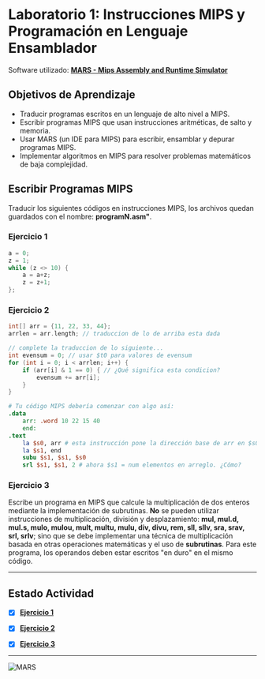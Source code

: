 # **Laboratorio 1: Instrucciones MIPS y Programación en Lenguaje Ensamblador**

Software utilizado: [**MARS - Mips Assembly and Runtime Simulator**](https://courses.missouristate.edu/kenvollmar/mars/download.htm "Mips Assembly and Runtime Simulator")

## **Objetivos de Aprendizaje**
* Traducir programas escritos en un lenguaje de alto nivel a MIPS.
*  Escribir programas MIPS que usan instrucciones aritméticas, de salto y memoria.
*  Usar MARS (un IDE para MIPS) para escribir, ensamblar y depurar programas MIPS.
* Implementar algoritmos en MIPS para resolver problemas matemáticos de baja 
complejidad.


## **Escribir Programas MIPS**
Traducir los siguientes códigos en instrucciones MIPS, los archivos quedan guardados con el nombre: **programN.asm"**.

### **Ejercicio 1**
```c
a = 0;
z = 1;
while (z <> 10) {
    a = a+z;
    z = z+1;
};
```


### **Ejercicio 2**
```c
int[] arr = {11, 22, 33, 44};
arrlen = arr.length; // traduccion de lo de arriba esta dada

// complete la traduccion de lo siguiente...
int evensum = 0; // usar $t0 para valores de evensum
for (int i = 0; i < arrlen; i++) {
    if (arr[i] & 1 == 0) { // ¿Qué significa esta condicion?
        evensum += arr[i];
    }
}
```
```mips
# Tu código MIPS debería comenzar con algo así:
.data
    arr: .word 10 22 15 40
    end:
.text
    la $s0, arr # esta instrucción pone la dirección base de arr en $s0
    la $s1, end
    subu $s1, $s1, $s0
    srl $s1, $s1, 2 # ahora $s1 = num elementos en arreglo. ¿Cómo?
```


### **Ejercicio 3**
Escribe un programa en MIPS que calcule la multiplicación de dos enteros mediante la implementación de subrutinas. **No** se pueden utilizar instrucciones de multiplicación, división y desplazamiento: **mul, mul.d, mul.s, mulo, mulou, mult, multu, mulu, div, divu, rem, sll, sllv, sra, srav, srl, srlv**; sino que se debe implementar una técnica de multiplicación basada en otras operaciones matemáticas y el uso de **subrutinas**. Para este programa, los operandos deben estar escritos "en duro" en el mismo código.


---
## **Estado Actividad**
* [X] [**Ejercicio 1**](https://github.com/Agustin-Vera/Organizacion_de_Computadores/blob/1921727b898aab06535b0f1ca3186dfa180db20c/Laboratorio%201/program1.asm "Solución propuesta ejercicio 1")
* [X] [**Ejercicio 2**](https://github.com/Agustin-Vera/Organizacion_de_Computadores/blob/1921727b898aab06535b0f1ca3186dfa180db20c/Laboratorio%201/program2.asm "Solución propuesta ejercicio 2")
* [X] [**Ejercicio 3**](https://github.com/Agustin-Vera/Organizacion_de_Computadores/blob/1921727b898aab06535b0f1ca3186dfa180db20c/Laboratorio%201/program3.asm "Solución propuesta ejercicio 3")


---

![MARS](https://courses.missouristate.edu/kenvollmar/mars/Mars%20140.jpg "MARS Logo")